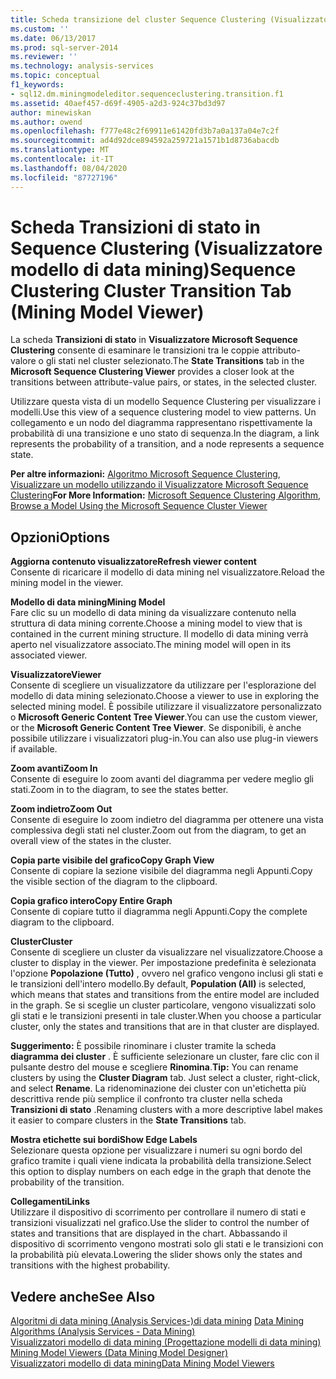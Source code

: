 ```yaml
---
title: Scheda transizione del cluster Sequence Clustering (Visualizzatore modello di data mining) | Microsoft Docs
ms.custom: ''
ms.date: 06/13/2017
ms.prod: sql-server-2014
ms.reviewer: ''
ms.technology: analysis-services
ms.topic: conceptual
f1_keywords:
- sql12.dm.miningmodeleditor.sequenceclustering.transition.f1
ms.assetid: 40aef457-d69f-4905-a2d3-924c37bd3d97
author: minewiskan
ms.author: owend
ms.openlocfilehash: f777e48c2f69911e61420fd3b7a0a137a04e7c2f
ms.sourcegitcommit: ad4d92dce894592a259721a1571b1d8736abacdb
ms.translationtype: MT
ms.contentlocale: it-IT
ms.lasthandoff: 08/04/2020
ms.locfileid: "87727196"
---
```

# <a name="sequence-clustering-cluster-transition-tab-mining-model-viewer"></a><span data-ttu-id="3105b-102">Scheda Transizioni di stato in Sequence Clustering (Visualizzatore modello di data mining)</span><span class="sxs-lookup"><span data-stu-id="3105b-102">Sequence Clustering Cluster Transition Tab (Mining Model Viewer)</span></span>
  <span data-ttu-id="3105b-103">La scheda **Transizioni di stato** in **Visualizzatore Microsoft Sequence Clustering** consente di esaminare le transizioni tra le coppie attributo-valore o gli stati nel cluster selezionato.</span><span class="sxs-lookup"><span data-stu-id="3105b-103">The **State Transitions** tab in the **Microsoft Sequence Clustering Viewer** provides a closer look at the transitions between attribute-value pairs, or states, in the selected cluster.</span></span>  
  
 <span data-ttu-id="3105b-104">Utilizzare questa vista di un modello Sequence Clustering per visualizzare i modelli.</span><span class="sxs-lookup"><span data-stu-id="3105b-104">Use this view of a sequence clustering model to view patterns.</span></span> <span data-ttu-id="3105b-105">Un collegamento e un nodo del diagramma rappresentano rispettivamente la probabilità di una transizione e uno stato di sequenza.</span><span class="sxs-lookup"><span data-stu-id="3105b-105">In the diagram, a link represents the probability of a transition, and a node represents a sequence state.</span></span>  
  
 <span data-ttu-id="3105b-106">**Per altre informazioni:** [Algoritmo Microsoft Sequence Clustering](data-mining/microsoft-sequence-clustering-algorithm.md), [Visualizzare un modello utilizzando il Visualizzatore Microsoft Sequence Clustering](data-mining/browse-a-model-using-the-microsoft-sequence-cluster-viewer.md)</span><span class="sxs-lookup"><span data-stu-id="3105b-106">**For More Information:** [Microsoft Sequence Clustering Algorithm](data-mining/microsoft-sequence-clustering-algorithm.md), [Browse a Model Using the Microsoft Sequence Cluster Viewer](data-mining/browse-a-model-using-the-microsoft-sequence-cluster-viewer.md)</span></span>  
  
## <a name="options"></a><span data-ttu-id="3105b-107">Opzioni</span><span class="sxs-lookup"><span data-stu-id="3105b-107">Options</span></span>  
 <span data-ttu-id="3105b-108">**Aggiorna contenuto visualizzatore**</span><span class="sxs-lookup"><span data-stu-id="3105b-108">**Refresh viewer content**</span></span>  
 <span data-ttu-id="3105b-109">Consente di ricaricare il modello di data mining nel visualizzatore.</span><span class="sxs-lookup"><span data-stu-id="3105b-109">Reload the mining model in the viewer.</span></span>  
  
 <span data-ttu-id="3105b-110">**Modello di data mining**</span><span class="sxs-lookup"><span data-stu-id="3105b-110">**Mining Model**</span></span>  
 <span data-ttu-id="3105b-111">Fare clic su un modello di data mining da visualizzare contenuto nella struttura di data mining corrente.</span><span class="sxs-lookup"><span data-stu-id="3105b-111">Choose a mining model to view that is contained in the current mining structure.</span></span> <span data-ttu-id="3105b-112">Il modello di data mining verrà aperto nel visualizzatore associato.</span><span class="sxs-lookup"><span data-stu-id="3105b-112">The mining model will open in its associated viewer.</span></span>  
  
 <span data-ttu-id="3105b-113">**Visualizzatore**</span><span class="sxs-lookup"><span data-stu-id="3105b-113">**Viewer**</span></span>  
 <span data-ttu-id="3105b-114">Consente di scegliere un visualizzatore da utilizzare per l'esplorazione del modello di data mining selezionato.</span><span class="sxs-lookup"><span data-stu-id="3105b-114">Choose a viewer to use in exploring the selected mining model.</span></span> <span data-ttu-id="3105b-115">È possibile utilizzare il visualizzatore personalizzato o **Microsoft Generic Content Tree Viewer**.</span><span class="sxs-lookup"><span data-stu-id="3105b-115">You can use the custom viewer, or the **Microsoft Generic Content Tree Viewer**.</span></span> <span data-ttu-id="3105b-116">Se disponibili, è anche possibile utilizzare i visualizzatori plug-in.</span><span class="sxs-lookup"><span data-stu-id="3105b-116">You can also use plug-in viewers if available.</span></span>  
  
 <span data-ttu-id="3105b-117">**Zoom avanti**</span><span class="sxs-lookup"><span data-stu-id="3105b-117">**Zoom In**</span></span>  
 <span data-ttu-id="3105b-118">Consente di eseguire lo zoom avanti del diagramma per vedere meglio gli stati.</span><span class="sxs-lookup"><span data-stu-id="3105b-118">Zoom in to the diagram, to see the states better.</span></span>  
  
 <span data-ttu-id="3105b-119">**Zoom indietro**</span><span class="sxs-lookup"><span data-stu-id="3105b-119">**Zoom Out**</span></span>  
 <span data-ttu-id="3105b-120">Consente di eseguire lo zoom indietro del diagramma per ottenere una vista complessiva degli stati nel cluster.</span><span class="sxs-lookup"><span data-stu-id="3105b-120">Zoom out from the diagram, to get an overall view of the states in the cluster.</span></span>  
  
 <span data-ttu-id="3105b-121">**Copia parte visibile del grafico**</span><span class="sxs-lookup"><span data-stu-id="3105b-121">**Copy Graph View**</span></span>  
 <span data-ttu-id="3105b-122">Consente di copiare la sezione visibile del diagramma negli Appunti.</span><span class="sxs-lookup"><span data-stu-id="3105b-122">Copy the visible section of the diagram to the clipboard.</span></span>  
  
 <span data-ttu-id="3105b-123">**Copia grafico intero**</span><span class="sxs-lookup"><span data-stu-id="3105b-123">**Copy Entire Graph**</span></span>  
 <span data-ttu-id="3105b-124">Consente di copiare tutto il diagramma negli Appunti.</span><span class="sxs-lookup"><span data-stu-id="3105b-124">Copy the complete diagram to the clipboard.</span></span>  
  
 <span data-ttu-id="3105b-125">**Cluster**</span><span class="sxs-lookup"><span data-stu-id="3105b-125">**Cluster**</span></span>  
 <span data-ttu-id="3105b-126">Consente di scegliere un cluster da visualizzare nel visualizzatore.</span><span class="sxs-lookup"><span data-stu-id="3105b-126">Choose a cluster to display in the viewer.</span></span> <span data-ttu-id="3105b-127">Per impostazione predefinita è selezionata l'opzione **Popolazione (Tutto)** , ovvero nel grafico vengono inclusi gli stati e le transizioni dell'intero modello.</span><span class="sxs-lookup"><span data-stu-id="3105b-127">By default, **Population (All)** is selected, which means that states and transitions from the entire model are included in the graph.</span></span> <span data-ttu-id="3105b-128">Se si sceglie un cluster particolare, vengono visualizzati solo gli stati e le transizioni presenti in tale cluster.</span><span class="sxs-lookup"><span data-stu-id="3105b-128">When you choose a particular cluster, only the states and transitions that are in that cluster are displayed.</span></span>  
  
 <span data-ttu-id="3105b-129">**Suggerimento:** È possibile rinominare i cluster tramite la scheda **diagramma dei cluster** . È sufficiente selezionare un cluster, fare clic con il pulsante destro del mouse e scegliere **Rinomina**.</span><span class="sxs-lookup"><span data-stu-id="3105b-129">**Tip:** You can rename clusters by using the **Cluster Diagram** tab. Just select a cluster, right-click, and select **Rename**.</span></span> <span data-ttu-id="3105b-130">La ridenominazione dei cluster con un'etichetta più descrittiva rende più semplice il confronto tra cluster nella scheda **Transizioni di stato** .</span><span class="sxs-lookup"><span data-stu-id="3105b-130">Renaming clusters with a more descriptive label makes it easier to compare clusters in the **State Transitions** tab.</span></span>  
  
 <span data-ttu-id="3105b-131">**Mostra etichette sui bordi**</span><span class="sxs-lookup"><span data-stu-id="3105b-131">**Show Edge Labels**</span></span>  
 <span data-ttu-id="3105b-132">Selezionare questa opzione per visualizzare i numeri su ogni bordo del grafico tramite i quali viene indicata la probabilità della transizione.</span><span class="sxs-lookup"><span data-stu-id="3105b-132">Select this option to display numbers on each edge in the graph that denote the probability of the transition.</span></span>  
  
 <span data-ttu-id="3105b-133">**Collegamenti**</span><span class="sxs-lookup"><span data-stu-id="3105b-133">**Links**</span></span>  
 <span data-ttu-id="3105b-134">Utilizzare il dispositivo di scorrimento per controllare il numero di stati e transizioni visualizzati nel grafico.</span><span class="sxs-lookup"><span data-stu-id="3105b-134">Use the slider to control the number of states and transitions that are displayed in the chart.</span></span> <span data-ttu-id="3105b-135">Abbassando il dispositivo di scorrimento vengono mostrati solo gli stati e le transizioni con la probabilità più elevata.</span><span class="sxs-lookup"><span data-stu-id="3105b-135">Lowering the slider shows only the states and transitions with the highest probability.</span></span>  
  
## <a name="see-also"></a><span data-ttu-id="3105b-136">Vedere anche</span><span class="sxs-lookup"><span data-stu-id="3105b-136">See Also</span></span>  
 <span data-ttu-id="3105b-137">[Algoritmi di data mining &#40;Analysis Services-&#41;di data mining](data-mining/data-mining-algorithms-analysis-services-data-mining.md) </span><span class="sxs-lookup"><span data-stu-id="3105b-137">[Data Mining Algorithms &#40;Analysis Services - Data Mining&#41;](data-mining/data-mining-algorithms-analysis-services-data-mining.md) </span></span>  
 <span data-ttu-id="3105b-138">[Visualizzatori modello di data mining &#40;Progettazione modelli di data mining&#41;](mining-model-viewers-data-mining-model-designer.md) </span><span class="sxs-lookup"><span data-stu-id="3105b-138">[Mining Model Viewers &#40;Data Mining Model Designer&#41;](mining-model-viewers-data-mining-model-designer.md) </span></span>  
 [<span data-ttu-id="3105b-139">Visualizzatori modello di data mining</span><span class="sxs-lookup"><span data-stu-id="3105b-139">Data Mining Model Viewers</span></span>](data-mining/data-mining-model-viewers.md)  
  
  
